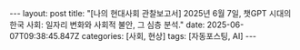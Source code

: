 --- layout: post title: "[나의 현대사회 관찰보고서] 2025년 6월 7일, 챗GPT 시대의 한국 사회: 일자리 변화와 사회적 불안, 그 심층 분석." date: 2025-06-07T09:38:45.847Z categories: [사회, 현상] tags: [자동포스팅, AI] --- 